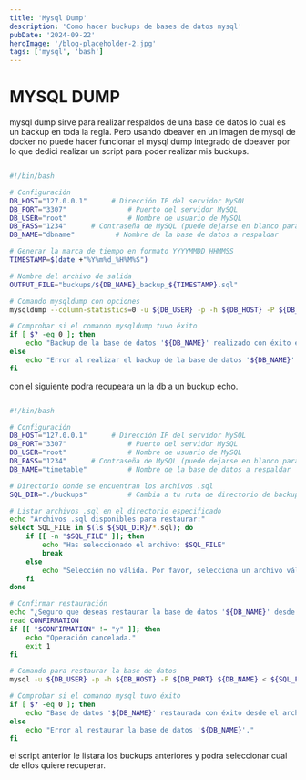 ```yaml
---
title: 'Mysql Dump'
description: 'Como hacer buckups de bases de datos mysql'
pubDate: '2024-09-22'
heroImage: '/blog-placeholder-2.jpg'
tags: ['mysql', 'bash']
---
```


# MYSQL DUMP

mysql dump sirve para realizar respaldos de una base de datos lo cual es un backup en toda la regla.
Pero usando dbeaver en un imagen de mysql de docker no puede hacer funcionar el mysql dump integrado de dbeaver por lo que dedici realizar un script para poder realizar mis buckups.

```bash

#!/bin/bash

# Configuración
DB_HOST="127.0.0.1"      # Dirección IP del servidor MySQL
DB_PORT="3307"               # Puerto del servidor MySQL
DB_USER="root"               # Nombre de usuario de MySQL
DB_PASS="1234"      # Contraseña de MySQL (puede dejarse en blanco para que se solicite interactivamente)
DB_NAME="dbname"          # Nombre de la base de datos a respaldar

# Generar la marca de tiempo en formato YYYYMMDD_HHMMSS
TIMESTAMP=$(date +"%Y%m%d_%H%M%S")

# Nombre del archivo de salida
OUTPUT_FILE="buckups/${DB_NAME}_backup_${TIMESTAMP}.sql"

# Comando mysqldump con opciones
mysqldump --column-statistics=0 -u ${DB_USER} -p -h ${DB_HOST} -P ${DB_PORT} ${DB_NAME} > ${OUTPUT_FILE}

# Comprobar si el comando mysqldump tuvo éxito
if [ $? -eq 0 ]; then
    echo "Backup de la base de datos '${DB_NAME}' realizado con éxito en el archivo '${OUTPUT_FILE}'."
else
    echo "Error al realizar el backup de la base de datos '${DB_NAME}'."
fi

```

con el siguiente podra recupeara un la db a un buckup echo.

```bash

#!/bin/bash

# Configuración
DB_HOST="127.0.0.1"      # Dirección IP del servidor MySQL
DB_PORT="3307"               # Puerto del servidor MySQL
DB_USER="root"               # Nombre de usuario de MySQL
DB_PASS="1234"      # Contraseña de MySQL (puede dejarse en blanco para que se solicite interactivamente)
DB_NAME="timetable"          # Nombre de la base de datos a respaldar

# Directorio donde se encuentran los archivos .sql
SQL_DIR="./buckups"          # Cambia a tu ruta de directorio de backups

# Listar archivos .sql en el directorio especificado
echo "Archivos .sql disponibles para restaurar:"
select SQL_FILE in $(ls ${SQL_DIR}/*.sql); do
    if [[ -n "$SQL_FILE" ]]; then
        echo "Has seleccionado el archivo: $SQL_FILE"
        break
    else
        echo "Selección no válida. Por favor, selecciona un archivo válido."
    fi
done

# Confirmar restauración
echo "¿Seguro que deseas restaurar la base de datos '${DB_NAME}' desde '$SQL_FILE'? (y/n)"
read CONFIRMATION
if [[ "$CONFIRMATION" != "y" ]]; then
    echo "Operación cancelada."
    exit 1
fi

# Comando para restaurar la base de datos
mysql -u ${DB_USER} -p -h ${DB_HOST} -P ${DB_PORT} ${DB_NAME} < ${SQL_FILE}

# Comprobar si el comando mysql tuvo éxito
if [ $? -eq 0 ]; then
    echo "Base de datos '${DB_NAME}' restaurada con éxito desde el archivo '${SQL_FILE}'."
else
    echo "Error al restaurar la base de datos '${DB_NAME}'."
fi

```

el script anterior le listara los buckups anteriores y podra seleccionar cual de ellos quiere recuperar.

